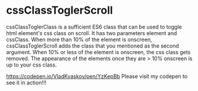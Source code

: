 # cssClassToglerScroll

cssClassToglerClass is a sufficient ES6 class that can be used to toggle html element's css class on scroll.
It has two parameters element and cssClass.
When more than 10% of the element is onscreen, cssClassToglerScroll adds the class that you mentioned as the second argument. 
When 10% or less of the element is onscreen, the css class gets removed. The appearance of the elements once they are > 10% onscreen is
up to your css class.

https://codepen.io/VladKvaskov/pen/YzKepBb
Please visit my codepen to see it in action!!!
